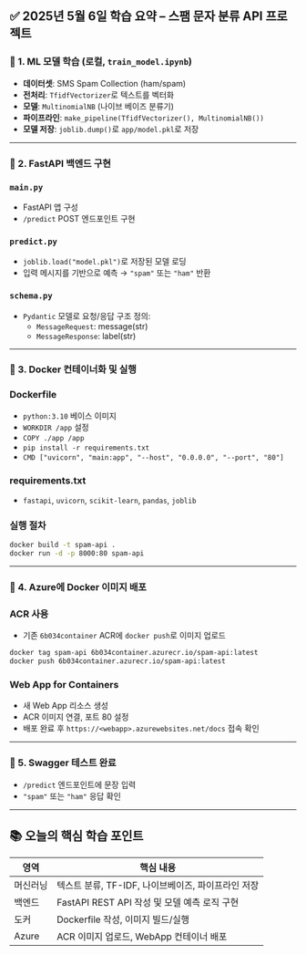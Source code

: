 ## ✅ 2025년 5월 6일 학습 요약 – **스팸 문자 분류 API 프로젝트**

### 🔹 1. **ML 모델 학습 (로컬, `train_model.ipynb`)**

- **데이터셋**: SMS Spam Collection (ham/spam)
- **전처리**: `TfidfVectorizer`로 텍스트를 벡터화
- **모델**: `MultinomialNB` (나이브 베이즈 분류기)
- **파이프라인**: `make_pipeline(TfidfVectorizer(), MultinomialNB())`
- **모델 저장**: `joblib.dump()`로 `app/model.pkl`로 저장

---

### 🔹 2. **FastAPI 백엔드 구현**

### `main.py`

- FastAPI 앱 구성
- `/predict` POST 엔드포인트 구현

### `predict.py`

- `joblib.load("model.pkl")`로 저장된 모델 로딩
- 입력 메시지를 기반으로 예측 → `"spam"` 또는 `"ham"` 반환

### `schema.py`

- `Pydantic` 모델로 요청/응답 구조 정의:
    - `MessageRequest`: message(str)
    - `MessageResponse`: label(str)

---

### 🔹 3. **Docker 컨테이너화 및 실행**

### Dockerfile

- `python:3.10` 베이스 이미지
- `WORKDIR /app` 설정
- `COPY ./app /app`
- `pip install -r requirements.txt`
- `CMD ["uvicorn", "main:app", "--host", "0.0.0.0", "--port", "80"]`

### requirements.txt

- `fastapi`, `uvicorn`, `scikit-learn`, `pandas`, `joblib`

### 실행 절차

```bash
docker build -t spam-api .
docker run -d -p 8000:80 spam-api
```

---

### 🔹 4. **Azure에 Docker 이미지 배포**

### ACR 사용

- 기존 `6b034container` ACR에 `docker push`로 이미지 업로드

```bash
docker tag spam-api 6b034container.azurecr.io/spam-api:latest
docker push 6b034container.azurecr.io/spam-api:latest
```

### Web App for Containers

- 새 Web App 리소스 생성
- ACR 이미지 연결, 포트 80 설정
- 배포 완료 후 `https://<webapp>.azurewebsites.net/docs` 접속 확인

---

### 🔹 5. **Swagger 테스트 완료**

- `/predict` 엔드포인트에 문장 입력
- `"spam"` 또는 `"ham"` 응답 확인

---

## 📚 오늘의 핵심 학습 포인트

| 영역 | 핵심 내용 |
| --- | --- |
| 머신러닝 | 텍스트 분류, TF-IDF, 나이브베이즈, 파이프라인 저장 |
| 백엔드 | FastAPI REST API 작성 및 모델 예측 로직 구현 |
| 도커 | Dockerfile 작성, 이미지 빌드/실행 |
| Azure | ACR 이미지 업로드, WebApp 컨테이너 배포 |